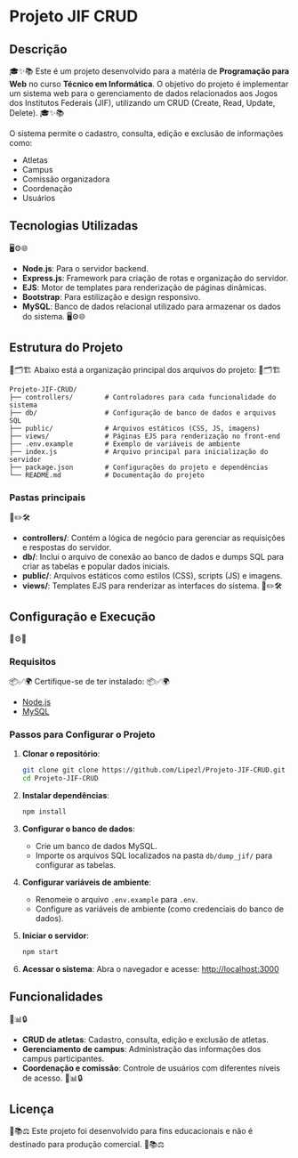 # Projeto JIF CRUD

## Descrição
🎓✨📚 Este é um projeto desenvolvido para a matéria de **Programação para Web** no curso **Técnico em Informática**. O objetivo do projeto é implementar um sistema web para o gerenciamento de dados relacionados aos Jogos dos Institutos Federais (JIF), utilizando um CRUD (Create, Read, Update, Delete). 🎓✨📚

O sistema permite o cadastro, consulta, edição e exclusão de informações como:
- Atletas
- Campus
- Comissão organizadora
- Coordenação
- Usuários

## Tecnologias Utilizadas
🖥️⚙️🌐
- **Node.js**: Para o servidor backend.
- **Express.js**: Framework para criação de rotas e organização do servidor.
- **EJS**: Motor de templates para renderização de páginas dinâmicas.
- **Bootstrap**: Para estilização e design responsivo.
- **MySQL**: Banco de dados relacional utilizado para armazenar os dados do sistema. 🖥️⚙️🌐

## Estrutura do Projeto
📂🗂️🏗️ Abaixo está a organização principal dos arquivos do projeto: 📂🗂️🏗️

```
Projeto-JIF-CRUD/
├── controllers/        # Controladores para cada funcionalidade do sistema
├── db/                 # Configuração de banco de dados e arquivos SQL
├── public/             # Arquivos estáticos (CSS, JS, imagens)
├── views/              # Páginas EJS para renderização no front-end
├── .env.example        # Exemplo de variáveis de ambiente
├── index.js            # Arquivo principal para inicialização do servidor
├── package.json        # Configurações do projeto e dependências
└── README.md           # Documentação do projeto
```

### Pastas principais
📁✏️🛠️
- **controllers/**: Contém a lógica de negócio para gerenciar as requisições e respostas do servidor.
- **db/**: Inclui o arquivo de conexão ao banco de dados e dumps SQL para criar as tabelas e popular dados iniciais.
- **public/**: Arquivos estáticos como estilos (CSS), scripts (JS) e imagens.
- **views/**: Templates EJS para renderizar as interfaces do sistema. 📁✏️🛠️

## Configuração e Execução
🔧⚙️🚀

### Requisitos
📦✅🌍 Certifique-se de ter instalado: 📦✅🌍
- [Node.js](https://nodejs.org/)
- [MySQL](https://www.mysql.com/)

### Passos para Configurar o Projeto
1. **Clonar o repositório**:
   ```bash
   git clone git clone https://github.com/Lipezl/Projeto-JIF-CRUD.git
   cd Projeto-JIF-CRUD
   ```

2. **Instalar dependências**:
   ```bash
   npm install
   ```

3. **Configurar o banco de dados**:
   - Crie um banco de dados MySQL.
   - Importe os arquivos SQL localizados na pasta `db/dump_jif/` para configurar as tabelas.

4. **Configurar variáveis de ambiente**:
   - Renomeie o arquivo `.env.example` para `.env`.
   - Configure as variáveis de ambiente (como credenciais do banco de dados).

5. **Iniciar o servidor**:
   ```bash
   npm start
   ```

6. **Acessar o sistema**:
   Abra o navegador e acesse: [http://localhost:3000](http://localhost:3000)

## Funcionalidades
📝📊🔒
- **CRUD de atletas**: Cadastro, consulta, edição e exclusão de atletas.
- **Gerenciamento de campus**: Administração das informações dos campus participantes.
- **Coordenação e comissão**: Controle de usuários com diferentes níveis de acesso. 📝📊🔒

## Licença
📜📚⚖️ Este projeto foi desenvolvido para fins educacionais e não é destinado para produção comercial. 📜📚⚖️

